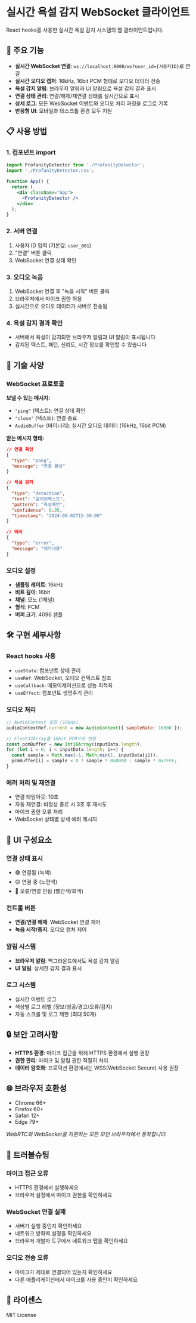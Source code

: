 # 실시간 욕설 감지 WebSocket 클라이언트

React hooks를 사용한 실시간 욕설 감지 시스템의 웹 클라이언트입니다.

## 🚀 주요 기능

- **실시간 WebSocket 연결**: `ws://localhost:8000/ws?user_id={사용자ID}`로 연결
- **실시간 오디오 캡처**: 16kHz, 16bit PCM 형태로 오디오 데이터 전송
- **욕설 감지 알림**: 브라우저 알림과 UI 알림으로 욕설 감지 결과 표시
- **연결 상태 관리**: 연결/해제/재연결 상태를 실시간으로 표시
- **상세 로그**: 모든 WebSocket 이벤트와 오디오 처리 과정을 로그로 기록
- **반응형 UI**: 모바일과 데스크톱 환경 모두 지원

## 📋 사용 방법

### 1. 컴포넌트 import
```jsx
import ProfanityDetector from './ProfanityDetector';
import './ProfanityDetector.css';

function App() {
  return (
    <div className="App">
      <ProfanityDetector />
    </div>
  );
}
```

### 2. 서버 연결
1. 사용자 ID 입력 (기본값: `user_001`)
2. "연결" 버튼 클릭
3. WebSocket 연결 상태 확인

### 3. 오디오 녹음
1. WebSocket 연결 후 "녹음 시작" 버튼 클릭
2. 브라우저에서 마이크 권한 허용
3. 실시간으로 오디오 데이터가 서버로 전송됨

### 4. 욕설 감지 결과 확인
- 서버에서 욕설이 감지되면 브라우저 알림과 UI 알림이 표시됩니다
- 감지된 텍스트, 패턴, 신뢰도, 시간 정보를 확인할 수 있습니다

## 🔧 기술 사양

### WebSocket 프로토콜

**보낼 수 있는 메시지:**
- `"ping"` (텍스트): 연결 상태 확인
- `"close"` (텍스트): 연결 종료
- `AudioBuffer` (바이너리): 실시간 오디오 데이터 (16kHz, 16bit PCM)

**받는 메시지 형태:**
```json
// 연결 확인
{
  "type": "pong",
  "message": "연결 활성"
}

// 욕설 감지
{
  "type": "detection",
  "text": "감지된텍스트",
  "pattern": "욕설패턴",
  "confidence": 0.95,
  "timestamp": "2024-08-02T15:30:00"
}

// 에러
{
  "type": "error",
  "message": "에러내용"
}
```

### 오디오 설정
- **샘플링 레이트**: 16kHz
- **비트 깊이**: 16bit
- **채널**: 모노 (1채널)
- **형식**: PCM
- **버퍼 크기**: 4096 샘플

## 🛠️ 구현 세부사항

### React hooks 사용
- `useState`: 컴포넌트 상태 관리
- `useRef`: WebSocket, 오디오 컨텍스트 참조
- `useCallback`: 메모이제이션으로 성능 최적화
- `useEffect`: 컴포넌트 생명주기 관리

### 오디오 처리
```javascript
// AudioContext 설정 (16kHz)
audioContextRef.current = new AudioContext({ sampleRate: 16000 });

// Float32Array를 16bit PCM으로 변환
const pcmBuffer = new Int16Array(inputData.length);
for (let i = 0; i < inputData.length; i++) {
  const sample = Math.max(-1, Math.min(1, inputData[i]));
  pcmBuffer[i] = sample < 0 ? sample * 0x8000 : sample * 0x7FFF;
}
```

### 에러 처리 및 재연결
- 연결 타임아웃: 10초
- 자동 재연결: 비정상 종료 시 3초 후 재시도
- 마이크 권한 오류 처리
- WebSocket 상태별 상세 에러 메시지

## 🎨 UI 구성요소

### 연결 상태 표시
- 🟢 연결됨 (녹색)
- 🟡 연결 중 (노란색)
- 🔴 오류/연결 안됨 (빨간색/회색)

### 컨트롤 버튼
- **연결/연결 해제**: WebSocket 연결 제어
- **녹음 시작/중지**: 오디오 캡처 제어

### 알림 시스템
- **브라우저 알림**: 백그라운드에서도 욕설 감지 알림
- **UI 알림**: 상세한 감지 결과 표시

### 로그 시스템
- 실시간 이벤트 로그
- 색상별 로그 레벨 (정보/성공/경고/오류/감지)
- 자동 스크롤 및 로그 제한 (최대 50개)

## 🔒 보안 고려사항

- **HTTPS 환경**: 마이크 접근을 위해 HTTPS 환경에서 실행 권장
- **권한 관리**: 마이크 및 알림 권한 적절히 처리
- **데이터 암호화**: 프로덕션 환경에서는 WSS(WebSocket Secure) 사용 권장

## 🌐 브라우저 호환성

- Chrome 66+
- Firefox 60+
- Safari 12+
- Edge 79+

*WebRTC와 WebSocket을 지원하는 모든 모던 브라우저에서 동작합니다.*

## 🐛 트러블슈팅

### 마이크 접근 오류
- HTTPS 환경에서 실행하세요
- 브라우저 설정에서 마이크 권한을 확인하세요

### WebSocket 연결 실패
- 서버가 실행 중인지 확인하세요
- 네트워크 방화벽 설정을 확인하세요
- 브라우저 개발자 도구에서 네트워크 탭을 확인하세요

### 오디오 전송 오류
- 마이크가 제대로 연결되어 있는지 확인하세요
- 다른 애플리케이션에서 마이크를 사용 중인지 확인하세요

## 📝 라이센스

MIT License